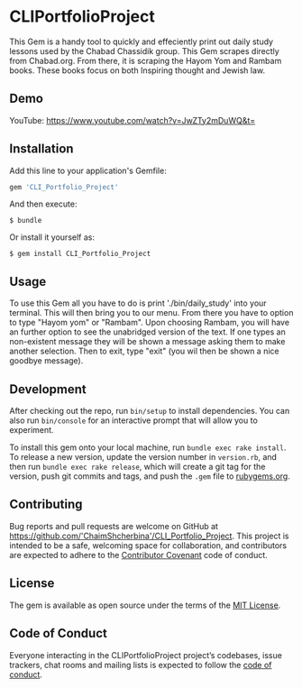 # CLIPortfolioProject

This Gem is a handy tool to quickly and effeciently print out daily study lessons used by the Chabad Chassidik group. This Gem scrapes directly from Chabad.org. From there, it is scraping the Hayom Yom and Rambam books. These books focus on both Inspiring thought and Jewish law.  

## Demo
YouTube: https://www.youtube.com/watch?v=JwZTy2mDuWQ&t=

## Installation

Add this line to your application's Gemfile:

```ruby
gem 'CLI_Portfolio_Project'
```

And then execute:

    $ bundle

Or install it yourself as:

    $ gem install CLI_Portfolio_Project

## Usage

To use this Gem all you have to do is print './bin/daily_study' into your terminal. This will then bring you to our menu. From there you have to option to type "Hayom yom" or "Rambam". Upon choosing Rambam, you will have an further option to see the unabridged version of the text. If one types an non-existent message they will be shown a message asking them to make another selection. Then to exit, type "exit" (you wil then be shown a nice goodbye message). 

## Development

After checking out the repo, run `bin/setup` to install dependencies. You can also run `bin/console` for an interactive prompt that will allow you to experiment.

To install this gem onto your local machine, run `bundle exec rake install`. To release a new version, update the version number in `version.rb`, and then run `bundle exec rake release`, which will create a git tag for the version, push git commits and tags, and push the `.gem` file to [rubygems.org](https://rubygems.org).

## Contributing

Bug reports and pull requests are welcome on GitHub at https://github.com/'ChaimShcherbina'/CLI_Portfolio_Project. This project is intended to be a safe, welcoming space for collaboration, and contributors are expected to adhere to the [Contributor Covenant](http://contributor-covenant.org) code of conduct.

## License

The gem is available as open source under the terms of the [MIT License](https://opensource.org/licenses/MIT).

## Code of Conduct

Everyone interacting in the CLIPortfolioProject project’s codebases, issue trackers, chat rooms and mailing lists is expected to follow the [code of conduct](https://github.com/'ChaimShcherbina'/CLI_Portfolio_Project/blob/master/CODE_OF_CONDUCT.md).
